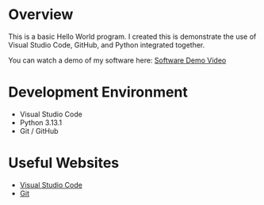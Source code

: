 # Overview

This is a basic Hello World program. I created this is demonstrate the use of Visual Studio Code, GitHub, and Python integrated together. 

You can watch a demo of my software here: [Software Demo Video](https://youtu.be/S7DJPhldnsQ)

# Development Environment

* Visual Studio Code
* Python 3.13.1
* Git / GitHub

# Useful Websites

* [Visual Studio Code](https://code.visualstudio.com/download)
* [Git](https://git-scm.com/downloads)